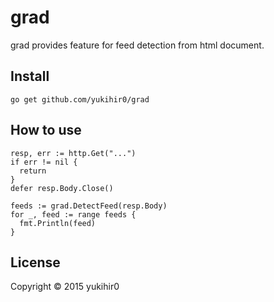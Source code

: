 # grad

grad provides feature for feed detection from html document.

## Install

```
go get github.com/yukihir0/grad
```

## How to use

```
resp, err := http.Get("...")
if err != nil {
  return
}
defer resp.Body.Close()

feeds := grad.DetectFeed(resp.Body)
for _, feed := range feeds {
  fmt.Println(feed)
}
```

## License

Copyright &copy; 2015 yukihir0
